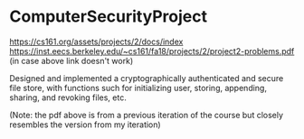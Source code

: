 # ComputerSecurityProject
https://cs161.org/assets/projects/2/docs/index 
https://inst.eecs.berkeley.edu/~cs161/fa18/projects/2/project2-problems.pdf (in case above link doesn't work) 

Designed and implemented a cryptographically authenticated and secure file store, with functions such for initializing user, storing, appending, sharing, and revoking files, etc. 

(Note: the pdf above is from a previous iteration of the course but closely resembles the version from my iteration) 
